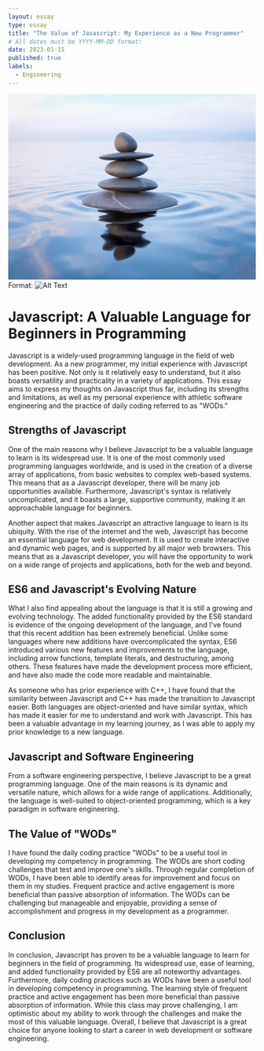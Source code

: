 ```yaml
---
layout: essay
type: essay
title: "The Value of Javascript: My Experience as a New Programmer"
# All dates must be YYYY-MM-DD format!
date: 2023-01-15
published: true
labels:
  - Engineering
---
```


![Water Stones](/img/essayPics/water_stones.jpeg)
Format: ![Alt Text](url)


# Javascript: A Valuable Language for Beginners in Programming

Javascript is a widely-used programming language in the field of web development. As a new programmer, my initial experience with Javascript has been positive. Not only is it relatively easy to understand, but it also boasts versatility and practicality in a variety of applications. This essay aims to express my thoughts on Javascript thus far, including its strengths and limitations, as well as my personal experience with athletic software engineering and the practice of daily coding referred to as "WODs."

## Strengths of Javascript

One of the main reasons why I believe Javascript to be a valuable language to learn is its widespread use. It is one of the most commonly used programming languages worldwide, and is used in the creation of a diverse array of applications, from basic websites to complex web-based systems. This means that as a Javascript developer, there will be many job opportunities available. Furthermore, Javascript's syntax is relatively uncomplicated, and it boasts a large, supportive community, making it an approachable language for beginners.

Another aspect that makes Javascript an attractive language to learn is its ubiquity. With the rise of the internet and the web, Javascript has become an essential language for web development. It is used to create interactive and dynamic web pages, and is supported by all major web browsers. This means that as a Javascript developer, you will have the opportunity to work on a wide range of projects and applications, both for the web and beyond.

## ES6 and Javascript's Evolving Nature

What I also find appealing about the language is that it is still a growing and evolving technology. The added functionality provided by the ES6 standard is evidence of the ongoing development of the language, and I've found that this recent addition has been extremely beneficial. Unlike some languages where new additions have overcomplicated the syntax, ES6 introduced various new features and improvements to the language, including arrow functions, template literals, and destructuring, among others. These features have made the development process more efficient, and have also made the code more readable and maintainable.

As someone who has prior experience with C++, I have found that the similarity between Javascript and C++ has made the transition to Javascript easier. Both languages are object-oriented and have similar syntax, which has made it easier for me to understand and work with Javascript. This has been a valuable advantage in my learning journey, as I was able to apply my prior knowledge to a new language.

## Javascript and Software Engineering

From a software engineering perspective, I believe Javascript to be a great programming language. One of the main reasons is its dynamic and versatile nature, which allows for a wide range of applications. Additionally, the language is well-suited to object-oriented programming, which is a key paradigm in software engineering.

## The Value of "WODs"

I have found the daily coding practice "WODs" to be a useful tool in developing my competency in programming. The WODs are short coding challenges that test and improve one's skills. Through regular completion of WODs, I have been able to identify areas for improvement and focus on them in my studies. Frequent practice and active engagement is more beneficial than passive absorption of information. The WODs can be challenging but manageable and enjoyable, providing a sense of accomplishment and progress in my development as a programmer.

## Conclusion

In conclusion, Javascript has proven to be a valuable language to learn for beginners in the field of programming. Its widespread use, ease of learning, and added functionality provided by ES6 are all noteworthy advantages. Furthermore, daily coding practices such as WODs have been a useful tool in developing competency in programming. The learning style of frequent practice and active engagement has been more beneficial than passive absorption of information. While this class may prove challenging, I am optimistic about my ability to work through the challenges and make the most of this valuable language. Overall, I believe that Javascript is a great choice for anyone looking to start a career in web development or software engineering.
